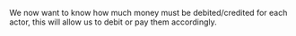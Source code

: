 We now want to know how much money must be debited/credited for each actor, this will allow us to debit or pay them accordingly.